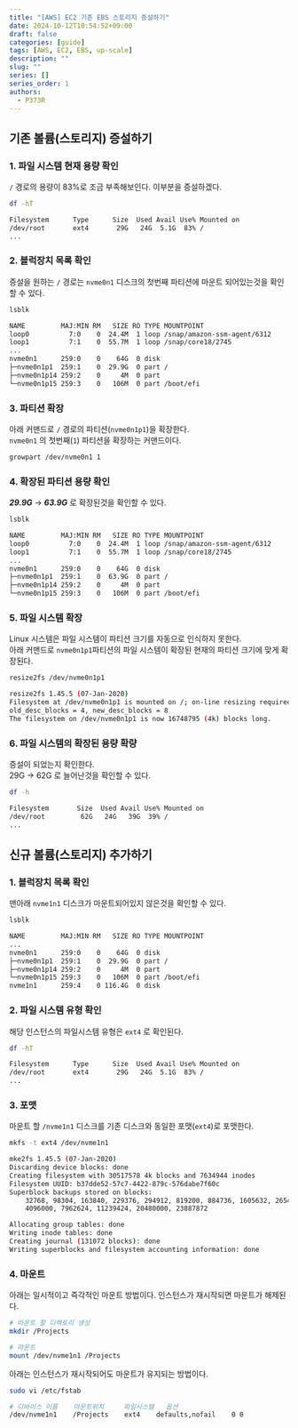 ```yaml
---
title: "[AWS] EC2 기존 EBS 스토리지 증설하기"
date: 2024-10-12T10:54:52+09:00
draft: false
categories: [guide]
tags: [AWS, EC2, EBS, up-scale]
description: ""
slug: ""
series: []
series_order: 1
authors:
  - P373R
---
```


## 기존 볼륨(스토리지) 증설하기
### 1. 파일 시스템 현재 용량 확인
`/` 경로의 용량이 83%로 조금 부족해보인다. 이부분을 증설하겠다.  
```bash
df -hT

Filesystem      Type      Size  Used Avail Use% Mounted on
/dev/root       ext4       29G   24G  5.1G  83% /
...
```

### 2. 블럭장치 목록 확인
증설을 원하는 `/` 경로는 `nvme0n1` 디스크의 첫번째 파티션에 마운트 되어있는것을 확인할 수 있다.  
```bash
lsblk

NAME         MAJ:MIN RM   SIZE RO TYPE MOUNTPOINT
loop0          7:0    0  24.4M  1 loop /snap/amazon-ssm-agent/6312
loop1          7:1    0  55.7M  1 loop /snap/core18/2745
...
nvme0n1      259:0    0    64G  0 disk
├─nvme0n1p1  259:1    0  29.9G  0 part /
├─nvme0n1p14 259:2    0     4M  0 part
└─nvme0n1p15 259:3    0   106M  0 part /boot/efi
```

### 3. 파티션 확장
아래 커맨드로 `/` 경로의 파티션(`nvme0n1p1`)을 확장한다.  
`nvme0n1` 의 첫번째(`1`) 파티션을 확장하는 커맨드이다.  
```bash
growpart /dev/nvme0n1 1
```

### 4. 확장된 파티션 용량 확인
***29.9G*** → ***63.9G*** 로 확장된것을 확인할 수 있다.  
```bash
lsblk

NAME         MAJ:MIN RM   SIZE RO TYPE MOUNTPOINT
loop0          7:0    0  24.4M  1 loop /snap/amazon-ssm-agent/6312
loop1          7:1    0  55.7M  1 loop /snap/core18/2745
...
nvme0n1      259:0    0    64G  0 disk
├─nvme0n1p1  259:1    0  63.9G  0 part /
├─nvme0n1p14 259:2    0     4M  0 part
└─nvme0n1p15 259:3    0   106M  0 part /boot/efi
```

### 5. 파일 시스템 확장
Linux 시스템은 파일 시스템이 파티션 크기를 자동으로 인식하지 못한다.  
아래 커맨드로 `nvme0n1p1`파티션의 파일 시스템이 확장된 현재의 파티션 크기에 맞게 확장된다.    
```bash
resize2fs /dev/nvme0n1p1

resize2fs 1.45.5 (07-Jan-2020)
Filesystem at /dev/nvme0n1p1 is mounted on /; on-line resizing required
old_desc_blocks = 4, new_desc_blocks = 8
The filesystem on /dev/nvme0n1p1 is now 16748795 (4k) blocks long.
```

### 6. 파일 시스템의 확장된 용량 확량
증설이 되었는지 확인한다.  
29G → 62G 로 늘어난것을 확인할 수 있다.  
```bash
df -h

Filesystem       Size  Used Avail Use% Mounted on
/dev/root         62G   24G   39G  39% /
...
```

## 신규 볼륨(스토리지) 추가하기
### 1. 블럭장치 목록 확인
맨아래 `nvme1n1` 디스크가 마운트되어있지 않은것을 확인할 수 있다.  
```bash
lsblk

NAME         MAJ:MIN RM   SIZE RO TYPE MOUNTPOINT
...
nvme0n1      259:0    0    64G  0 disk
├─nvme0n1p1  259:1    0  29.9G  0 part /
├─nvme0n1p14 259:2    0     4M  0 part
└─nvme0n1p15 259:3    0   106M  0 part /boot/efi
nvme1n1      259:4    0 116.4G  0 disk
```

### 2. 파일 시스템 유형 확인
해당 인스턴스의 파일시스템 유형은 `ext4` 로 확인된다.  
```bash
df -hT

Filesystem      Type      Size  Used Avail Use% Mounted on
/dev/root       ext4       29G   24G  5.1G  83% /
...
```

### 3. 포맷
마운트 할 `/nvme1n1` 디스크를 기존 디스크와 동일한 포맷(`ext4`)로 포맷한다.  
```bash
mkfs -t ext4 /dev/nvme1n1

mke2fs 1.45.5 (07-Jan-2020)
Discarding device blocks: done
Creating filesystem with 30517578 4k blocks and 7634944 inodes
Filesystem UUID: b37dde52-57c7-4422-879c-576dabe7f60c
Superblock backups stored on blocks:
	32768, 98304, 163840, 229376, 294912, 819200, 884736, 1605632, 2654208,
	4096000, 7962624, 11239424, 20480000, 23887872

Allocating group tables: done
Writing inode tables: done
Creating journal (131072 blocks): done
Writing superblocks and filesystem accounting information: done
```

### 4. 마운트
아래는 일시적이고 즉각적인 마운트 방법이다. 인스턴스가 재시작되면 마운트가 해제된다.  
```bash
# 마운트 할 디렉토리 생성
mkdir /Projects

# 마운트
mount /dev/nvme1n1 /Projects
```

아래는 인스턴스가 재시작되어도 마운트가 유지되는 방법이다.  
```bash
sudo vi /etc/fstab

# 디바이스 이름    마운트위치     파일시스템   옵션
/dev/nvme1n1    /Projects    ext4    defaults,nofail    0 0
```